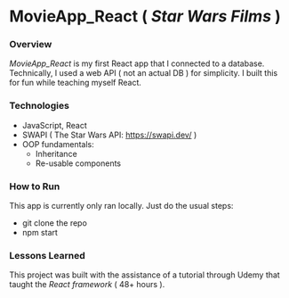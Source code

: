 # MovieApp_React  ( _Star Wars Films_ )

### Overview
_MovieApp_React_ is my first React app that I connected to a database. Technically, I used a web API ( not an actual DB ) for simplicity. I built this for fun while teaching myself React.

### Technologies
* JavaScript, React
* SWAPI ( The Star Wars API: https://swapi.dev/ )
* OOP fundamentals:
  * Inheritance
  * Re-usable components

### How to Run
This app is currently only ran locally. Just do the usual steps:
* git clone the repo
* npm start 

### Lessons Learned
 This project was built with the assistance of a tutorial through Udemy that taught the _React framework_ ( 48+ hours ).

